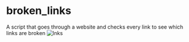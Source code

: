 # broken_links
A script that goes through a website and checks every link to see which links are broken
![lnks](https://github.com/user-attachments/assets/bdc479dd-576f-43d3-b1f0-c60af8341e77)
